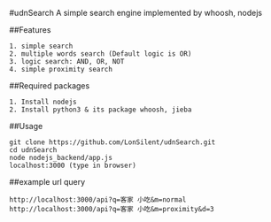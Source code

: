 #udnSearch
A simple search engine implemented by whoosh, nodejs

##Features
```
1. simple search
2. multiple words search (Default logic is OR)
3. logic search: AND, OR, NOT
4. simple proximity search
```
##Required packages
```
1. Install nodejs
2. Install python3 & its package whoosh, jieba
```
##Usage
```
git clone https://github.com/LonSilent/udnSearch.git
cd udnSearch
node nodejs_backend/app.js
localhost:3000 (type in browser)
```
##example url query
```
http://localhost:3000/api?q=客家 小吃&m=normal
http://localhost:3000/api?q=客家 小吃&m=proximity&d=3
```
